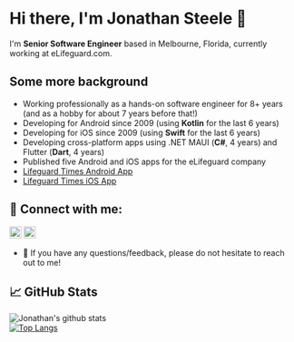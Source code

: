 # Hi there, I'm Jonathan Steele 👋

I'm **Senior Software Engineer** based in Melbourne, Florida, currently working at eLifeguard.com.

## Some more background

- Working professionally as a hands-on software engineer for 8+ years (and as a hobby for about 7 years before that!)
- Developing for Android since 2009 (using **Kotlin** for the last 6 years)
- Developing for iOS since 2009 (using **Swift** for the last 6 years)
- Developing cross-platform apps using .NET MAUI (**C#**, 4 years) and Flutter (**Dart**, 4 years)
- Published five Android and iOS apps for the eLifeguard company
- [Lifeguard Times Android App](https://play.google.com/store/apps/details?id=com.elifeguard.lifeguardtimes&hl=en_US&pli=1)
- [Lifeguard Times iOS App](https://apps.apple.com/us/app/lifeguard-times/id1130306650)

## 🤝 Connect with me:

<a href="https://www.linkedin.com/in/jonathansoftwaredeveloper"><img src="https://raw.githubusercontent.com/yushi1007/yushi1007/main/images/linkedin.svg" alt="Jonathan Steele | LinkedIn" width="21px"/></a>
<a href="https://www.instagram.com/xfsunoles/"><img src="https://raw.githubusercontent.com/yushi1007/yushi1007/main/images/instagram.svg" alt="Jonathan Steele | Instagram" width="21px"/></a>  

- 💬 If you have any questions/feedback, please do not hesitate to reach out to me!

## 📈 GitHub Stats

![Jonathan's github stats](https://github-readme-stats.vercel.app/api?username=inoles&theme=dracula&show_icons=true&count_private=true&line_height=40)  
[![Top Langs](https://github-readme-stats.vercel.app/api/top-langs/?username=inoles&size_weight=0.5&count_weight=0.5)](https://github.com/anuraghazra/github-readme-stats)
